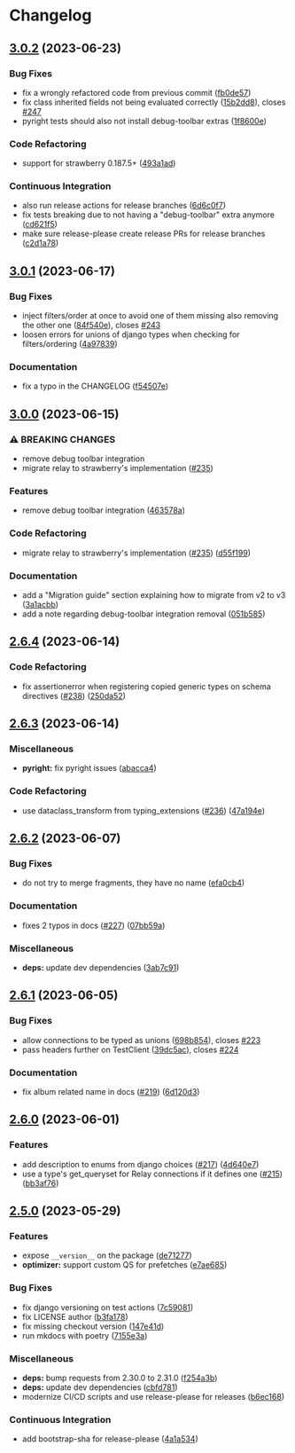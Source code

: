 # Changelog

## [3.0.2](https://github.com/blb-ventures/strawberry-django-plus/compare/v3.0.1...v3.0.2) (2023-06-23)


### Bug Fixes

* fix a wrongly refactored code from previous commit ([fb0de57](https://github.com/blb-ventures/strawberry-django-plus/commit/fb0de5750dc466da9f14e3a5dc4f95eb3e28a1da))
* fix class inherited fields not being evaluated correctly ([15b2dd8](https://github.com/blb-ventures/strawberry-django-plus/commit/15b2dd83a8a8b606d7455d1817966e7e9315c451)), closes [#247](https://github.com/blb-ventures/strawberry-django-plus/issues/247)
* pyright tests should also not install debug-toolbar extras ([1f8600e](https://github.com/blb-ventures/strawberry-django-plus/commit/1f8600e78c6056255214497ad32728ce2a043ef2))


### Code Refactoring

* support for strawberry 0.187.5+ ([493a1ad](https://github.com/blb-ventures/strawberry-django-plus/commit/493a1ad69d1ab12562bf5d35ff34c2b8716ddf01))


### Continuous Integration

* also run release actions for release branches ([6d6c0f7](https://github.com/blb-ventures/strawberry-django-plus/commit/6d6c0f7d21d3ff4796e59b34512a23e1222c2d5e))
* fix tests breaking due to not having a "debug-toolbar" extra anymore ([cd621f5](https://github.com/blb-ventures/strawberry-django-plus/commit/cd621f5bb81f1b6bba7d90e44108d049c2645ff7))
* make sure release-please create release PRs for release branches ([c2d1a78](https://github.com/blb-ventures/strawberry-django-plus/commit/c2d1a78d0358962cdd5a0f6f9f1f01c8a821cb60))

## [3.0.1](https://github.com/blb-ventures/strawberry-django-plus/compare/v3.0.0...v3.0.1) (2023-06-17)


### Bug Fixes

* inject filters/order at once to avoid one of them missing also removing the other one ([84f540e](https://github.com/blb-ventures/strawberry-django-plus/commit/84f540ec8fe608a0bf93efb9ed692421f20e1501)), closes [#243](https://github.com/blb-ventures/strawberry-django-plus/issues/243)
* loosen errors for unions of django types when checking for filters/ordering ([4a97839](https://github.com/blb-ventures/strawberry-django-plus/commit/4a97839e7190a32246cc2ea3d5297cf26a2bea37))


### Documentation

* fix a typo in the CHANGELOG ([f54507e](https://github.com/blb-ventures/strawberry-django-plus/commit/f54507e485d5ad831d71a5a01bd06be09de7300b))

## [3.0.0](https://github.com/blb-ventures/strawberry-django-plus/compare/v2.6.4...v3.0.0) (2023-06-15)


### ⚠ BREAKING CHANGES

* remove debug toolbar integration
* migrate relay to strawberry's implementation ([#235](https://github.com/blb-ventures/strawberry-django-plus/issues/235))

### Features

* remove debug toolbar integration ([463578a](https://github.com/blb-ventures/strawberry-django-plus/commit/463578a119535ec4a3b4df12d2c3d9d1e4c1c53e))


### Code Refactoring

* migrate relay to strawberry's implementation ([#235](https://github.com/blb-ventures/strawberry-django-plus/issues/235)) ([d55f199](https://github.com/blb-ventures/strawberry-django-plus/commit/d55f199de01aaa7c85e7ad12ab2e86ea274ca124))


### Documentation

* add a "Migration guide" section explaining how to migrate from v2 to v3 ([3a1acbb](https://github.com/blb-ventures/strawberry-django-plus/commit/3a1acbbd1c2e8c8cf544ccab05a006ebea330002))
* add a note regarding debug-toolbar integration removal ([051b585](https://github.com/blb-ventures/strawberry-django-plus/commit/051b5854ba0992558492911129ff6fa29b15c9cb))

## [2.6.4](https://github.com/blb-ventures/strawberry-django-plus/compare/v2.6.3...v2.6.4) (2023-06-14)


### Code Refactoring

* fix assertionerror when registering copied generic types on schema directives ([#238](https://github.com/blb-ventures/strawberry-django-plus/issues/238)) ([250da52](https://github.com/blb-ventures/strawberry-django-plus/commit/250da52c48ea17daa756bd12b3babd1b2e050628))

## [2.6.3](https://github.com/blb-ventures/strawberry-django-plus/compare/v2.6.2...v2.6.3) (2023-06-14)


### Miscellaneous

* **pyright:** fix pyright issues ([abacca4](https://github.com/blb-ventures/strawberry-django-plus/commit/abacca48ae17ec33a86dcc948e8d2d4ed62e0fe0))


### Code Refactoring

* use dataclass_transform from typing_extensions ([#236](https://github.com/blb-ventures/strawberry-django-plus/issues/236)) ([47a194e](https://github.com/blb-ventures/strawberry-django-plus/commit/47a194e07a9aa14dad05dcab42557a92c0a860d2))

## [2.6.2](https://github.com/blb-ventures/strawberry-django-plus/compare/v2.6.1...v2.6.2) (2023-06-07)


### Bug Fixes

* do not try to merge fragments, they have no name ([efa0cb4](https://github.com/blb-ventures/strawberry-django-plus/commit/efa0cb4c4cacc24b4cd4091cb5b1cce203bc7a78))


### Documentation

* fixes 2 typos in docs ([#227](https://github.com/blb-ventures/strawberry-django-plus/issues/227)) ([07bb59a](https://github.com/blb-ventures/strawberry-django-plus/commit/07bb59a48586e5737fc7b725e414c7461bdaaebb))


### Miscellaneous

* **deps:** update dev dependencies ([3ab7c91](https://github.com/blb-ventures/strawberry-django-plus/commit/3ab7c91b2431515b00d025cc2d8cf57efd989884))

## [2.6.1](https://github.com/blb-ventures/strawberry-django-plus/compare/v2.6.0...v2.6.1) (2023-06-05)


### Bug Fixes

* allow connections to be typed as unions ([698b854](https://github.com/blb-ventures/strawberry-django-plus/commit/698b854b03ba58eaa3af84074ca6504732bf52d9)), closes [#223](https://github.com/blb-ventures/strawberry-django-plus/issues/223)
* pass headers further on TestClient ([39dc5ac](https://github.com/blb-ventures/strawberry-django-plus/commit/39dc5acb1c64c45bffc07653a0ce5e0ce3f45b13)), closes [#224](https://github.com/blb-ventures/strawberry-django-plus/issues/224)


### Documentation

* fix album related name in docs ([#219](https://github.com/blb-ventures/strawberry-django-plus/issues/219)) ([6d120d3](https://github.com/blb-ventures/strawberry-django-plus/commit/6d120d3eb445d16bd24663c05fdf7471d14e38e2))

## [2.6.0](https://github.com/blb-ventures/strawberry-django-plus/compare/v2.5.0...v2.6.0) (2023-06-01)


### Features

* add description to enums from django choices ([#217](https://github.com/blb-ventures/strawberry-django-plus/issues/217)) ([4d640e7](https://github.com/blb-ventures/strawberry-django-plus/commit/4d640e7d5cb05ed9bac79743e291121d2a9e56fa))
* use a type's get_queryset for Relay connections if it defines one ([#215](https://github.com/blb-ventures/strawberry-django-plus/issues/215)) ([bb3af76](https://github.com/blb-ventures/strawberry-django-plus/commit/bb3af7675a175fc3b85eedef54464198d38613da))

## [2.5.0](https://github.com/blb-ventures/strawberry-django-plus/compare/v2.4.2...v2.5.0) (2023-05-29)


### Features

* expose `__version__` on the package ([de71277](https://github.com/blb-ventures/strawberry-django-plus/commit/de71277624f6537e3ad0a1552f12718cadba2e4d))
* **optimizer:** support custom QS for prefetches ([e7ae685](https://github.com/blb-ventures/strawberry-django-plus/commit/e7ae6855a62f882ce979dcc8368701ebe88f9c80))


### Bug Fixes

* fix django versioning on test actions ([7c59081](https://github.com/blb-ventures/strawberry-django-plus/commit/7c59081c954ecdba72ae1d6b204d710282d8f3ff))
* fix LICENSE author ([b3fa178](https://github.com/blb-ventures/strawberry-django-plus/commit/b3fa178978dfad7004f50f73f59e761dfbf1c100))
* fix missing checkout version ([147e41d](https://github.com/blb-ventures/strawberry-django-plus/commit/147e41d7063fdda01913810f79c51edaada2e868))
* run mkdocs with poetry ([7155e3a](https://github.com/blb-ventures/strawberry-django-plus/commit/7155e3aaa646d13612fc3754c0c1ce5bd8813669))


### Miscellaneous

* **deps:** bump requests from 2.30.0 to 2.31.0 ([f254a3b](https://github.com/blb-ventures/strawberry-django-plus/commit/f254a3b567b8953c5ef9350d77f4fa58e6eefd8c))
* **deps:** update dev dependencies ([cbfd781](https://github.com/blb-ventures/strawberry-django-plus/commit/cbfd78168bfee0966f9e018700b12216be13518f))
* modernize CI/CD scripts and use release-please for releases ([b6ec168](https://github.com/blb-ventures/strawberry-django-plus/commit/b6ec16879078379a88f68a6ec8633cf02e78c296))


### Continuous Integration

* add bootstrap-sha for release-please ([4a1a534](https://github.com/blb-ventures/strawberry-django-plus/commit/4a1a534fa6dbe6a119b2d89c6728f7808c5f78fc))

